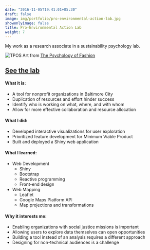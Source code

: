 ```yaml
---
date: "2016-11-05T19:41:01+05:30"
draft: false
image: img/portfolio/pro-environmental-action-lab.jpg
showonlyimage: false
title: Pro-Environmental Action Lab
weight: 7
---
```


My work as a research associate in a sustainability psychology lab.
<!--more-->

![TPOS][1]
Art from [The Psychology of Fashion](http://www.tpof-thepsychologyoffashion.com/industry/fashion-psychology/fashion-sustainability)

## [**See the lab**](https://swimlab.weebly.com)

#### What it is:  
* A tool for nonprofit organizations in Baltimore City
* Duplication of resources and effort hinder success
* Identify who is working on what, where, and with whom
* Allow for more effective collaboration and resource allocation

#### What I did:  
* Developed interactive visualizations for user exploration
* Prioritized feature development for Minimum Viable Product  
* Built and deployed a Shiny web application

#### What I learned:  
* Web Development  
  + Shiny
  + Bootstrap
  + Reactive programming
  + Front-end design
* Web Mapping 
  + Leaflet
  + Google Maps Platform API
  + Map projections and transformations

#### Why it interests me:  
* Enabling organizations with social justice missions is important 
* Allowing users to explore data themselves can open opportunities
* Building a tool instead of an analysis requires a different approach
* Designing for non-technical audiences is a challenge

[1]: /img/portfolio/pro-environmental-action-lab.jpg

